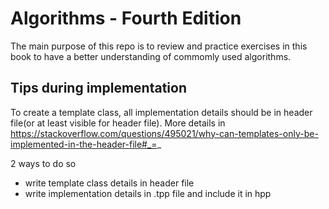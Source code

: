 # Algorithms - Fourth Edition

The main purpose of this repo is to review and practice exercises in this book to have a better understanding of commomly used algorithms.


## Tips during implementation
To create a template class, all implementation details should be in header file(or at least visible for header file). More details in https://stackoverflow.com/questions/495021/why-can-templates-only-be-implemented-in-the-header-file#_=_

2 ways to do so
   - write template class details in header file
   - write implementation details in .tpp file and include it in hpp 


